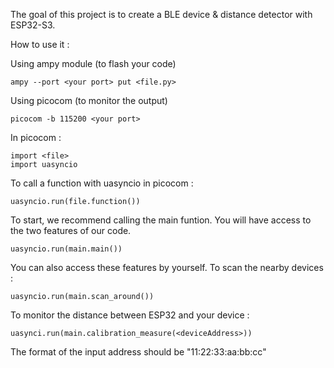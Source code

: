The goal of this project is to create a BLE device & distance detector with ESP32-S3.


How to use it :

Using ampy module (to flash your code)

    ampy --port <your port> put <file.py>

Using picocom (to monitor the output)

    picocom -b 115200 <your port>

In picocom : 

    import <file>
    import uasyncio

To call a function with uasyncio in picocom :

    uasyncio.run(file.function())

To start, we recommend calling the main funtion.
You will have access to the two features of our code.

    uasyncio.run(main.main())

You can also access these features by yourself.
To scan the nearby devices : 

    uasyncio.run(main.scan_around())


To monitor the distance between ESP32 and your device :

    uasynci.run(main.calibration_measure(<deviceAddress>))

The format of the input address should be "11:22:33:aa:bb:cc"




